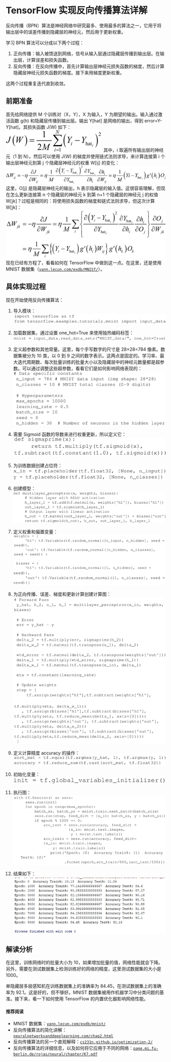 # TensorFlow 实现反向传播算法详解

反向传播（BPN）算法是神经网络中研究最多、使用最多的算法之一，它用于将输出层中的误差传播到隐藏层的神经元，然后用于更新权重。

学习 BPN 算法可以分成以下两个过程：

1.  正向传播：输入被馈送到网络，信号从输入层通过隐藏层传播到输出层。在输出层，计算误差和损失函数。
2.  反向传播：在反向传播中，首先计算输出层神经元损失函数的梯度，然后计算隐藏层神经元损失函数的梯度。接下来用梯度更新权重。

这两个过程重复迭代直到收敛。

## 前期准备

首先给网络提供 M 个训练对（X，Y），X 为输入，Y 为期望的输出。输入通过激活函数 g(h) 和隐藏层传播到输出层。输出 Y[hat] 是网络的输出，得到 error=Y-Y[hat]。其损失函数 J(W) 如下：
![](img/eb42f9200afcfc5851e06c06a89f261d.jpg)
 其中，i 取遍所有输出层的神经元（1 到 N）。然后可以使用 J(W) 的梯度并使用链式法则求导，来计算连接第 i 个输出层神经元到第 j 个隐藏层神经元的权重 W[ij] 的变化：
![](img/3b72ab5b36fccf65a514bcf1618c3edb.jpg)
这里，O[j] 是隐藏层神经元的输出，h 表示隐藏层的输入值。这很容易理解，但现在怎么更新连接第 n 个隐藏层的神经元 k 到第 n+1 个隐藏层的神经元 j 的权值 W[jk]？过程是相同的：将使用损失函数的梯度和链式法则求导，但这次计算 W[jk]：
![](img/5129bbd87ee7467b9a303160ad8c7094.jpg)
现在已经有方程了，看看如何在 TensorFlow 中做到这一点。在这里，还是使用 MNIST 数据集（[`yann.lecun.com/exdb/MNIST/`](http://yann.lecun.com/exdb/MNIST/)）。

## 具体实现过程

现在开始使用反向传播算法：

1.  导入模块：
    ![](img/27d96deb7a7b57ff0f54428598a69df6.jpg)

2.  加载数据集，通过设置 one_hot=True 来使用独热编码标签：
    ![](img/e3cec1fd313cd175043b172786a78b5d.jpg)

3.  定义超参数和其他常量。这里，每个手写数字的尺寸是 28×28=784 像素。数据集被分为 10 类，以 0 到 9 之间的数字表示。这两点是固定的。学习率、最大迭代周期数、每次批量训练的批量大小以及隐藏层中的神经元数量都是超参数。可以通过调整这些超参数，看看它们是如何影响网络表现的：
    ![](img/e7b6c931d9056ed94bc28a4530f12308.jpg)

4.  需要 Sigmoid 函数的导数来进行权重更新，所以定义它：
    ![](img/d1b5d2ec972db4ab8b541f2c20dbe4d3.jpg)

5.  为训练数据创建占位符：
    ![](img/e245a688e6b4f39ab2a1215db1ebf470.jpg)

6.  创建模型：
    ![](img/5c72917edadaa9a940f45000e4b7185d.jpg)

7.  定义权重和偏置变量：
    ![](img/13fe6154113d3ab4a1949dad1fb218ac.jpg)

8.  为正向传播、误差、梯度和更新计算创建计算图：
    ![](img/a181573002010395cea6deb4344fadad.jpg)

9.  定义计算精度 accuracy 的操作：
    ![](img/55464f36ea0d21c93154055920d0b4a7.jpg)

10.  初始化变量：
    ![](img/d2fa73ffb002bbb8a6cc203ec8f0e01b.jpg)

11.  执行图：
    ![](img/3da9a953c358442e26e66ab631cc76de.jpg)

12.  结果如下：
    ![](img/ba03a35bea4d6595abfb434a9926b97b.jpg)

## 解读分析

在这里，训练网络时的批量大小为 10，如果增加批量的值，网络性能就会下降。另外，需要在测试数据集上检测训练好的网络的精度，这里测试数据集的大小是 1000。

单隐藏层多层感知机在训练数据集上的准确率为 84.45，在测试数据集上的准确率为 92.1。这是好的，但不够好。MNIST 数据集被用作机器学习中分类问题的基准。接下来，看一下如何使用 TensorFlow 的内置优化器影响网络性能。

#### 推荐阅读

*   MNIST 数据集：[`yann.lecun.com/exdb/mnist/`](http://yann.lecun.com/exdb/mnist/)
*   反向传播算法的简化讲解：[`neuralnetworksanddeeplearning.com/chap2.html`](http://neuralnetworksanddeeplearning.com/chap2.html)
*   反向传播算法的另一个直观解释：[`cs231n.github.io/optimization-2/`](http://cs231n.github.io/optimization-2/)
*   反向传播算法的详细信息，以及如何将它应用于不同的网络：[`page.mi.fu-berlin.de/rojas/neural/chapter/K7.pdf`](https://page.mi.fu-berlin.de/rojas/neural/chapter/K7.pdf)